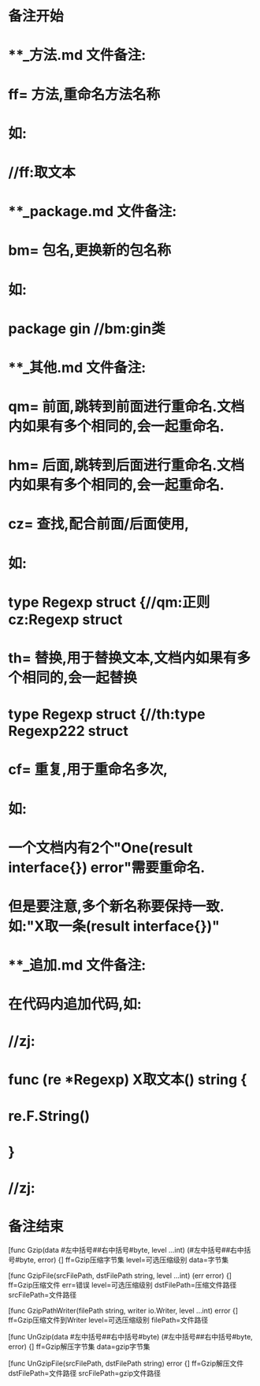 # 备注开始
# **_方法.md 文件备注:
# ff= 方法,重命名方法名称
# 如:
# //ff:取文本

# **_package.md 文件备注:
# bm= 包名,更换新的包名称 
# 如: 
# package gin //bm:gin类

# **_其他.md 文件备注:
# qm= 前面,跳转到前面进行重命名.文档内如果有多个相同的,会一起重命名.
# hm= 后面,跳转到后面进行重命名.文档内如果有多个相同的,会一起重命名.
# cz= 查找,配合前面/后面使用,
# 如:
# type Regexp struct {//qm:正则 cz:Regexp struct
#
# th= 替换,用于替换文本,文档内如果有多个相同的,会一起替换
# type Regexp struct {//th:type Regexp222 struct
#
# cf= 重复,用于重命名多次,
# 如: 
# 一个文档内有2个"One(result interface{}) error"需要重命名.
# 但是要注意,多个新名称要保持一致. 如:"X取一条(result interface{})"

# **_追加.md 文件备注:
# 在代码内追加代码,如:
# //zj:
# func (re *Regexp) X取文本() string { 
#    re.F.String()
# }
# //zj:
# 备注结束

[func Gzip(data #左中括号##右中括号#byte, level ...int) (#左中括号##右中括号#byte, error) {]
ff=Gzip压缩字节集
level=可选压缩级别
data=字节集

[func GzipFile(srcFilePath, dstFilePath string, level ...int) (err error) {]
ff=Gzip压缩文件
err=错误
level=可选压缩级别
dstFilePath=压缩文件路径
srcFilePath=文件路径

[func GzipPathWriter(filePath string, writer io.Writer, level ...int) error {]
ff=Gzip压缩文件到Writer
level=可选压缩级别
filePath=文件路径

[func UnGzip(data #左中括号##右中括号#byte) (#左中括号##右中括号#byte, error) {]
ff=Gzip解压字节集
data=gzip字节集

[func UnGzipFile(srcFilePath, dstFilePath string) error {]
ff=Gzip解压文件
dstFilePath=文件路径
srcFilePath=gzip文件路径
